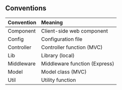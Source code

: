 ## Conventions

| Convention | Meaning                       |
| :--------- | :---------------------------- |
| Component  | Client-side web component     |
| Config     | Configuration file            |
| Controller | Controller function (MVC)     |
| Lib        | Library (local)               |
| Middleware | Middleware function (Express) |
| Model      | Model class (MVC)             |
| Util       | Utility function              |
